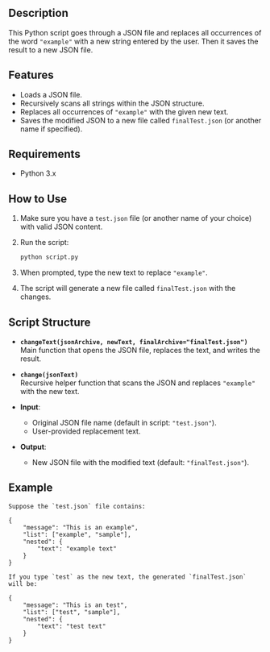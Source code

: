 ## Description

This Python script goes through a JSON file and replaces all occurrences of the word `"example"` with a new string entered by the user. Then it saves the result to a new JSON file.

## Features

- Loads a JSON file.
- Recursively scans all strings within the JSON structure.
- Replaces all occurrences of `"example"` with the given new text.
- Saves the modified JSON to a new file called `finalTest.json` (or another name if specified).

## Requirements

- Python 3.x

## How to Use

1. Make sure you have a `test.json` file (or another name of your choice) with valid JSON content.
2. Run the script:

    ```bash
    python script.py
    ```

3. When prompted, type the new text to replace `"example"`.
4. The script will generate a new file called `finalTest.json` with the changes.

## Script Structure

- **`changeText(jsonArchive, newText, finalArchive="finalTest.json")`**  
  Main function that opens the JSON file, replaces the text, and writes the result.

- **`change(jsonText)`**  
  Recursive helper function that scans the JSON and replaces `"example"` with the new text.

- **Input**:
  - Original JSON file name (default in script: `"test.json"`).
  - User-provided replacement text.

- **Output**:
  - New JSON file with the modified text (default: `"finalTest.json"`).

## Example

```text
Suppose the `test.json` file contains:

{
    "message": "This is an example",
    "list": ["example", "sample"],
    "nested": {
        "text": "example text"
    }
}

If you type `test` as the new text, the generated `finalTest.json` will be:

{
    "message": "This is an test",
    "list": ["test", "sample"],
    "nested": {
        "text": "test text"
    }
}
